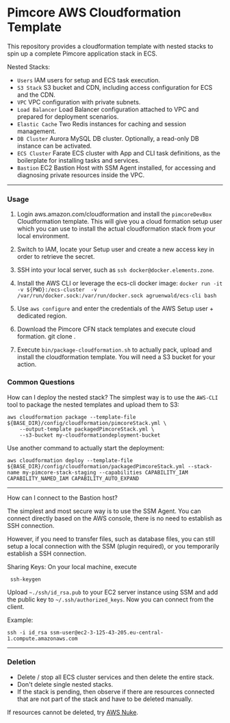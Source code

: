 # Pimcore AWS Cloudformation Template

This repository provides a cloudformation template with nested stacks to spin up a complete Pimcore application stack in ECS.

Nested Stacks:
 - ``Users`` IAM users for setup and ECS task execution.
 - ``S3 Stack`` S3 bucket and CDN, including access configuration for ECS and the CDN.
 - ``VPC`` VPC configuration with private subnets.
 - ``Load Balancer`` Load Balancer configuration attached to VPC and prepared for deployment scenarios.
 - ``Elastic Cache`` Two Redis instances for caching and session management.
 - ``DB Cluster`` Aurora MySQL DB cluster. Optionally, a read-only DB instance can be activated.
 - ``ECS Cluster`` Farate ECS cluster with App and CLI task definitions, as the boilerplate for installing tasks and services.
 - ``Bastion`` EC2 Bastion Host with SSM Agent installed, for accessing and diagnosing private resources inside the VPC.
 
 ---
 
 ### Usage
 
 1. Login aws.amazon.com/cloudformation and install the ``pimcoreDevBox`` Cloudformation template. This will give you
 a cloud formation setup user which you can use to install the actual cloudformation stack from your local environment. 
 
 2. Switch to IAM, locate your Setup user and create a new access key in order to retrieve the secret.
 
 3. SSH into your local server, such as ``ssh docker@docker.elements.zone``.
 
 4. Install the AWS CLI or leverage the ecs-cli docker image: ``docker run -it -v ${PWD}:/ecs-cluster  -v /var/run/docker.sock:/var/run/docker.sock agruenwald/ecs-cli bash``
 
 5. Use ``aws configure`` and enter the credentials of the AWS Setup user + dedicated region.
 
 6. Download the Pimcore CFN stack templates and execute cloud formation. git clone <repository-url>. 
 
 7. Execute ``bin/package-cloudformation.sh`` to actually pack, upload and install the cloudformation template. You will need a S3 bucket for your action.
 
 ### Common Questions
 
How can I deploy the nested stack? 
The simplest way is to use the ``AWS-CLI`` tool to package the nested templates and upload them to S3:

 ```
aws cloudformation package --template-file ${BASE_DIR}/config/cloudformation/pimcoreStack.yml \
     --output-template packagedPimcoreStack.yml \
     --s3-bucket my-cloudformationdeployment-bucket
 ```
 
 Use another command to actually start the deployment:
 ```
aws cloudformation deploy --template-file ${BASE_DIR}/config/cloudformation/packagedPimcoreStack.yml --stack-name my-pimcore-stack-staging --capabilities CAPABILITY_IAM CAPABILITY_NAMED_IAM CAPABILITY_AUTO_EXPAND
 ```
 
 ---
 
 How can I connect to the Bastion host?
 
 The simplest and most secure way is to use the SSM Agent.
 You can connect directly based on the AWS console, there is no need to establish as SSH connection.
 
 However, if you need to transfer files, such as database files, you can still setup a local connection 
 with the SSM (plugin required), or you temporarily establish a SSH connection.
 
 Sharing Keys:
 On your local machine, execute
 ```
  ssh-keygen 
 ```
 
 Upload ``~./ssh/id_rsa.pub`` to your EC2 server instance using SSM and add the public key to ``~/.ssh/authorized_keys``.
 Now you can connect from the client.
 
 Example:
 
 ```
 ssh -i id_rsa ssm-user@ec2-3-125-43-205.eu-central-1.compute.amazonaws.com
 ```
 
 ---
 
 ### Deletion
 
 - Delete / stop all ECS cluster services and then delete the entire stack.
 - Don't delete single nested stacks.
 - If the stack is pending, then observe if there are resources connected that are not part of the stack and have to be deleted manually.
 
 If resources cannot be deleted, try [AWS Nuke](https://github.com/rebuy-de/aws-nuke).